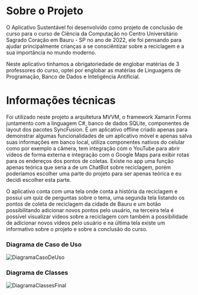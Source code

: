 # Sobre o Projeto

O Aplicativo Sustentável foi desenvolvido como projeto de conclusão de curso para o curso de Ciência da Computação no Centro Universitário Sagrado Coração em Bauru - SP no ano de 2022, ele foi pensando para ajudar principalmente crianças a se consciêntizar sobre a reciclagem e a sua importância no mundo moderno.

Neste aplicativo tinhamos a obrigatoriedade de englobar matérias de 3 professores do curso, optei por englobar as matérias de Linguagens de Programação, Banco de Dados e Inteligência Antificial.

# Informações técnicas

Foi utilizado neste projeto a arquitetura MVVM, o framework Xamarin Forms juntamento com a linguagem C#, banco de dados SQLite, componentes de layout dos pacotes SyncFusion. É um aplicativo offline criado apenas para 
demonstrar algumas funcionalidades de um aplicativo móvel e apenas salva suas informações em banco local, utiliza componentes nativos do celular como por exemplo a câmera, tem integração com o YouTube para abrir vídeos de forma externa e integração com o Google Maps para exibir rotas para os endereços dos pontos de coletas. Existe no app uma função apenas teórica que seria a de um ChatBot sobre reciclagem, porém poderiamos escolher uma parte do projeto para ser apenas teórica e eu decidi escolher esta parte.

O aplicativo conta com uma tela onde conta a história da reciclagem e possui um quiz de perguntas sobre o tema, uma segunda tela listando os pontos de coleta de reciclagem da cidade de Bauru e um botão possibilitando adicionar novos pontos pelo usuário, na terceira tela é possível visualizar vídeos sobre a reciclagem com também a possibilidade de adicionar novos vídeos pelo usuário e na última tela existe um informativo sobre o projeto e sobre a conclusão do curso.

### Diagrama de Caso de Uso

![DiagramaCasoDeUso](https://github.com/user-attachments/assets/48d98bff-c14a-4fbf-8b12-fa1e7c515316)

### Diagrama de Classes

![DiagramaClassesFinal](https://github.com/user-attachments/assets/d3b61039-9c3d-43ac-9ed8-41a1e48815c5)
